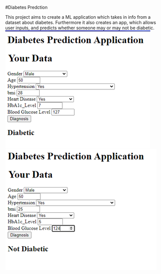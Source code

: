 #Diabetes Predction

This project aims to create a ML application which takes in info from a dataset about diabetes. Furthermore it also creates an app, which allows user inputs, and predicts whether someone may or may not be diabetic.
![alt text](prediction.png) ![alt text](predict2.PNG)